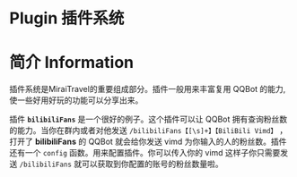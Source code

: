 # Plugin 插件系统

# 简介 Information  
插件系统是MiraiTravel的重要组成部分。插件一般用来丰富复用 QQBot 的能力,使一些好用好玩的功能可以分享出来。

插件 **``bilibiliFans``** 是一个很好的例子。这个插件可以让 QQBot 拥有查询粉丝数的能力。当你在群内或者对他发送 ``/bilibiliFans【[\s]+】【BiliBili Vimd】`` ，打开了 **bilibiliFans** 的 QQBot 就会给你发送 vimd 为你输入的人的粉丝数。插件还有一个 ``config`` 函数。用来配置插件。你可以传入你的 vimd 这样子你只需要发送 ``/bilibiliFans`` 就可以获取到你配置的账号的粉丝数量啦。

